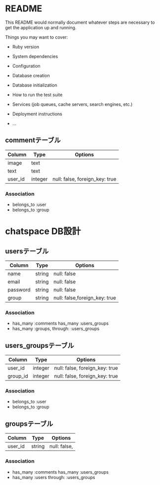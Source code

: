 # README

This README would normally document whatever steps are necessary to get the
application up and running.

Things you may want to cover:

* Ruby version

* System dependencies

* Configuration

* Database creation

* Database initialization

* How to run the test suite

* Services (job queues, cache servers, search engines, etc.)

* Deployment instructions

* ...

## commentテーブル
|Column|Type|Options|
|------|----|-------|
|image|text||
|text|text||null:false
|user_id|integer|null: false, foreign_key: true|
### Association
- belongs_to :user
- belongs_to :group

# chatspace DB設計
## usersテーブル
|Column|Type|Options|
|------|----|-------|
|name|string|null: false|
|email|string|null: false|
|password|string|null: false|
|group|string|null: false,foreign_key: true|
### Association
- has_many :comments
  has_many :users_groups
- has_many :groups, through:  :users_groups

## users_groupsテーブル
|Column|Type|Options|
|------|----|-------|
|user_id|integer|null: false, foreign_key: true|
|group_id|integer|null: false, foreign_key: true|
### Association
- belongs_to :user
- belongs_to :group

## groupsテーブル
|Column|Type|Options|
|------|----|-------|
|user_id|string|null: false, 
### Association
- has_many :comments
  has_many :users_groups
- has_many :users through:  :users_groups
